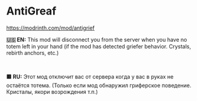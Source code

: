 # AntiGreaf
https://modrinth.com/mod/antigrief

**🇺🇸 EN:**
This mod will disconnect you from the server when you have no totem left in your hand (if the mod has detected griefer behavior. Crystals, rebirth anchors, etc.)

<br>

**🟥 RU:**
Этот мод отключит вас от сервера когда у вас в руках не остаётся тотема. (Только если мод обнаружил гриферское поведение. Кристалы, якори возрождения т.п.)
